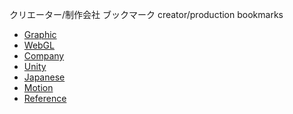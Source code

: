 クリエーター/制作会社 ブックマーク
creator/production bookmarks

* [Graphic](https://github.com/kitasenjudesign/bookmarks/blob/master/Graphic.md)
* [WebGL](https://github.com/kitasenjudesign/bookmarks/blob/master/WebGL.md)
* [Company](https://github.com/kitasenjudesign/bookmarks/blob/master/Company.md)
* [Unity](https://github.com/kitasenjudesign/bookmarks/blob/master/Unity.md)
* [Japanese](https://github.com/kitasenjudesign/bookmarks/blob/master/Japanese.md)
* [Motion](https://github.com/kitasenjudesign/bookmarks/blob/master/Motion.md)
* [Reference](https://github.com/kitasenjudesign/bookmarks/blob/master/Reference.md)
